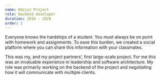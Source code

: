 ```yaml
---
name: Házizz Project
role: Backend developer
duration: 2018 - 2020
order: 1
---
```


Everyone knows the hardships of a student. You must always be on point with homework and
assignments. To ease this burden, we created a social platform where you can share this
information with your classmates.

This was my, and my project partners’, first large-scale project. For me this was an
invaluable experience in leadership and software architecture. My role was primarily working
on the backend of the project and negotiating how it will communicate with multiple clients.